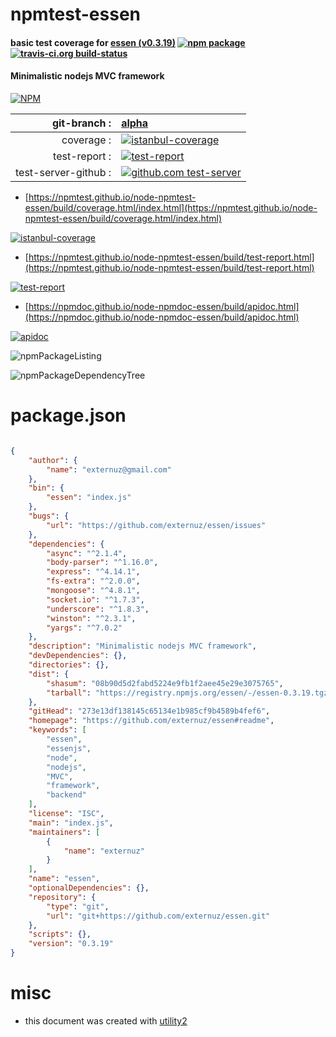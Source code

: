 # npmtest-essen

#### basic test coverage for  [essen (v0.3.19)](https://github.com/externuz/essen#readme)  [![npm package](https://img.shields.io/npm/v/npmtest-essen.svg?style=flat-square)](https://www.npmjs.org/package/npmtest-essen) [![travis-ci.org build-status](https://api.travis-ci.org/npmtest/node-npmtest-essen.svg)](https://travis-ci.org/npmtest/node-npmtest-essen)

#### Minimalistic nodejs MVC framework

[![NPM](https://nodei.co/npm/essen.png?downloads=true&downloadRank=true&stars=true)](https://www.npmjs.com/package/essen)

| git-branch : | [alpha](https://github.com/npmtest/node-npmtest-essen/tree/alpha)|
|--:|:--|
| coverage : | [![istanbul-coverage](https://npmtest.github.io/node-npmtest-essen/build/coverage.badge.svg)](https://npmtest.github.io/node-npmtest-essen/build/coverage.html/index.html)|
| test-report : | [![test-report](https://npmtest.github.io/node-npmtest-essen/build/test-report.badge.svg)](https://npmtest.github.io/node-npmtest-essen/build/test-report.html)|
| test-server-github : | [![github.com test-server](https://npmtest.github.io/node-npmtest-essen/GitHub-Mark-32px.png)](https://npmtest.github.io/node-npmtest-essen/build/app/index.html) | | build-artifacts : | [![build-artifacts](https://npmtest.github.io/node-npmtest-essen/glyphicons_144_folder_open.png)](https://github.com/npmtest/node-npmtest-essen/tree/gh-pages/build)|

- [https://npmtest.github.io/node-npmtest-essen/build/coverage.html/index.html](https://npmtest.github.io/node-npmtest-essen/build/coverage.html/index.html)

[![istanbul-coverage](https://npmtest.github.io/node-npmtest-essen/build/screenCapture.buildCi.browser.%252Ftmp%252Fbuild%252Fcoverage.lib.html.png)](https://npmtest.github.io/node-npmtest-essen/build/coverage.html/index.html)

- [https://npmtest.github.io/node-npmtest-essen/build/test-report.html](https://npmtest.github.io/node-npmtest-essen/build/test-report.html)

[![test-report](https://npmtest.github.io/node-npmtest-essen/build/screenCapture.buildCi.browser.%252Ftmp%252Fbuild%252Ftest-report.html.png)](https://npmtest.github.io/node-npmtest-essen/build/test-report.html)

- [https://npmdoc.github.io/node-npmdoc-essen/build/apidoc.html](https://npmdoc.github.io/node-npmdoc-essen/build/apidoc.html)

[![apidoc](https://npmdoc.github.io/node-npmdoc-essen/build/screenCapture.buildCi.browser.%252Ftmp%252Fbuild%252Fapidoc.html.png)](https://npmdoc.github.io/node-npmdoc-essen/build/apidoc.html)

![npmPackageListing](https://npmtest.github.io/node-npmtest-essen/build/screenCapture.npmPackageListing.svg)

![npmPackageDependencyTree](https://npmtest.github.io/node-npmtest-essen/build/screenCapture.npmPackageDependencyTree.svg)



# package.json

```json

{
    "author": {
        "name": "externuz@gmail.com"
    },
    "bin": {
        "essen": "index.js"
    },
    "bugs": {
        "url": "https://github.com/externuz/essen/issues"
    },
    "dependencies": {
        "async": "^2.1.4",
        "body-parser": "^1.16.0",
        "express": "^4.14.1",
        "fs-extra": "^2.0.0",
        "mongoose": "^4.8.1",
        "socket.io": "^1.7.3",
        "underscore": "^1.8.3",
        "winston": "^2.3.1",
        "yargs": "^7.0.2"
    },
    "description": "Minimalistic nodejs MVC framework",
    "devDependencies": {},
    "directories": {},
    "dist": {
        "shasum": "08b90d5d2fabd5224e9fb1f2aee45e29e3075765",
        "tarball": "https://registry.npmjs.org/essen/-/essen-0.3.19.tgz"
    },
    "gitHead": "273e13df138145c65134e1b985cf9b4589b4fef6",
    "homepage": "https://github.com/externuz/essen#readme",
    "keywords": [
        "essen",
        "essenjs",
        "node",
        "nodejs",
        "MVC",
        "framework",
        "backend"
    ],
    "license": "ISC",
    "main": "index.js",
    "maintainers": [
        {
            "name": "externuz"
        }
    ],
    "name": "essen",
    "optionalDependencies": {},
    "repository": {
        "type": "git",
        "url": "git+https://github.com/externuz/essen.git"
    },
    "scripts": {},
    "version": "0.3.19"
}
```



# misc
- this document was created with [utility2](https://github.com/kaizhu256/node-utility2)
